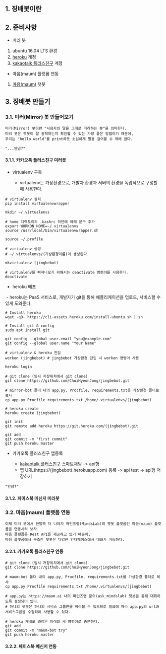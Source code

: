 ## 1. 징배봇이란

## 2. 준비사항

- 미러 봇
1. ubuntu 16.04 LTS 환경
2. [heroku](https://www.heroku.com "heroku") 계정
3. [kakaotalk 플러스친구](https://center-pf.kakao.com/login "kakaotalk 플러스친구") 계정

- 마음(maum) 플랫폼 연동
1. [마음(maum)](https://maum.ai/ "마음플랫폼") 챗봇

## 3. 징배봇 만들기

### 3.1. 미러(Mirror) 봇 만들어보기

```
미러(Mirror) 봇이란 "사용자의 말을 그대로 따라하는 봇"을 의미한다.
미러 봇은 챗봇이 잘 동작하는지 확인할 수 있는 가장 좋은 방법이기 때문에,
우리는 "hello world"를 print하듯 소심하게 말을 걸어볼 수 밖에 없다.

"...안녕?"
```

#### 3.1.1. 카카오톡 플러스친구 미러봇

- virtualenv 구축

  - virtualenv는 가상환경으로, 개발자 환경과 서버의 환경을 독립적으로 구성할 때 사용한다.

```
# virtualenv 설치
pip install virtualenvwrapper

mkdir ~/.virtualenvs

# home 디렉토리의 .bashrc 하단에 아래 문구 추가
export WORKON_HOME=~/.virtualenvs
source /usr/local/bin/virtualenvwrapper.sh

source ~/.profile

# virtualenv 생성
# ~/.virtualenvs/(가상환경이름)이 생성된다.

mkvirtualenv (jingbebot)

# virtualenv를 빠져나오기 위해서는 deactivate 명령어를 사용한다.
deactivate
```

- heroku 배포

  - heroku는 PaaS 서비스로, 개발자가 git을 통해 애플리케이션을 업로드, 서비스할 수 있게 도와준다.

```
# Install heroku 
wget -qO- https://cli-assets.heroku.com/install-ubuntu.sh | sh

# Install git & config
sudo apt install git

git config --global user.email "you@example.com"
git config --global user.name "Your Name"

# virtualenv & heroku 진입
workon (jingbebot) # jingbebot 가상환경 진입 시 workon 명령어 사용

heroku login

# git clone (임시 저장위치에서 git clone)
git clone https://github.com/ChoiHyeonJong/jingbebot.git

# mirror-bot 폴더 내의 app.py, Procfile, requirements.txt를 가상환경 폴더로 복사
cp app.py Procfile requirements.txt /home/.virtualenvs/(jingbebot) 

# heroku create
heroku create (jingbebot)

git init 
git remote add heroku https://git.heroku.com/(jingbebot).git

git add .
git commit -m "first commit"
git push heroku master
```

- 카카오톡 플러스친구 앱등록

  - [kakaotalk 플러스친구](https://center-pf.kakao.com/login "kakaotalk 플러스친구") 스마트채팅 -> api형
  - 앱 URL(https://(jingbebot).herokuapp.com) 등록 -> api test -> api형 저장하기
  
```
"안녕?"
```

#### 3.1.2. 페이스북 메신저 미러봇

### 3.2. 마음(maum) 플랫폼 연동

```
이제 미러 봇에서 한발짝 더 나아가 마인즈랩(MindsLab)의 챗봇 플랫폼인 마음(maum) 플랫폼을 연동시켜 보자.
마음 플랫폼은 Rest API를 제공하고 있기 때문에,
마음 플랫폼에서 구축한 챗봇은 다양한 인터페이스에서 대화가 가능하다.
```

#### 3.2.1. 카카오톡 플러스친구 연동

```
# git clone (임시 저장위치에서 git clone)
git clone https://github.com/ChoiHyeonJong/jingbebot.git

# maum-bot 폴더 내의 app.py, Procfile, requirements.txt를 가상환경 폴더로 복사
cp app.py Procfile requirements.txt /home/.virtualenvs/(jingbebot)

# app.py는 https://maum.ai 내의 마인즈랩 문의(ask_mindslab) 챗봇을 통해 대화하도록 설정되어 있다.
# 하나의 챗봇은 하나의 서비스 그룹만을 바라볼 수 있으므로 필요에 따라 app.py의 url과 서비스그룹을 수정하여 사용할 수 있다.

# heroku 재배포 과정은 아래의 세 명령어로 충분하다.
git add .
git commit -m "maum-bot try"
git push heroku master
```

#### 3.2.2. 페이스북 메신저 연동
